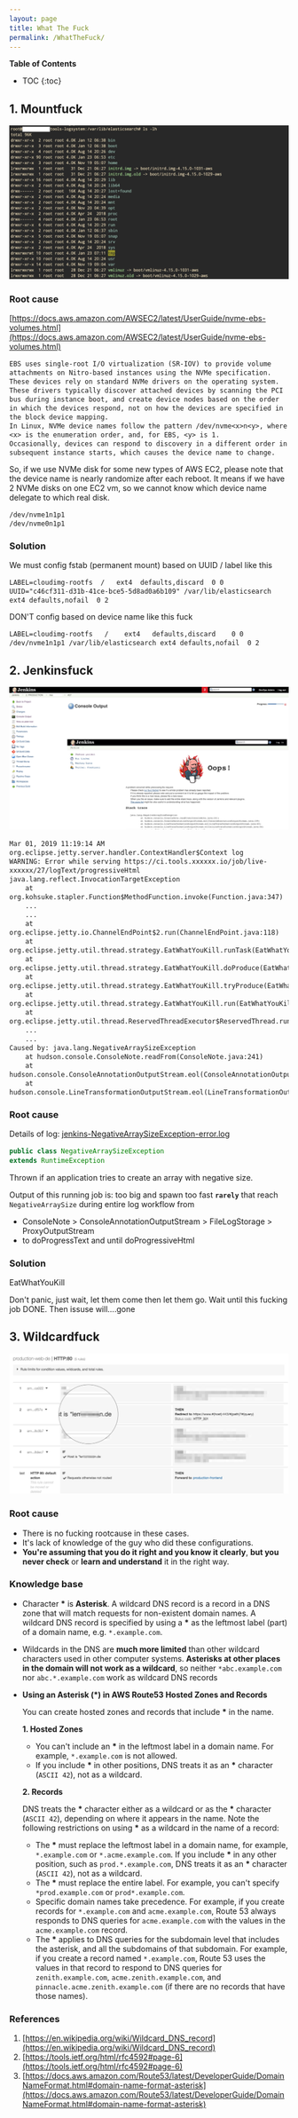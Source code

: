 ```yaml
---
layout: page
title: What The Fuck
permalink: /WhatTheFuck/
---
```


**Table of Contents**
* TOC
{:toc}

## 1. Mountfuck

![img](/assets/img/wrong-mount-in-es.webp "Entire fucking dir in fuckin /var/lib/elasticsearch")

### Root cause

[https://docs.aws.amazon.com/AWSEC2/latest/UserGuide/nvme-ebs-volumes.html](https://docs.aws.amazon.com/AWSEC2/latest/UserGuide/nvme-ebs-volumes.html)

```
EBS uses single-root I/O virtualization (SR-IOV) to provide volume attachments on Nitro-based instances using the NVMe specification. 
These devices rely on standard NVMe drivers on the operating system. 
These drivers typically discover attached devices by scanning the PCI bus during instance boot, and create device nodes based on the order in which the devices respond, not on how the devices are specified in the block device mapping. 
In Linux, NVMe device names follow the pattern /dev/nvme<x>n<y>, where <x> is the enumeration order, and, for EBS, <y> is 1. 
Occasionally, devices can respond to discovery in a different order in subsequent instance starts, which causes the device name to change.
```

So, if we use NVMe disk for some new types of AWS EC2, please note that the device name is nearly randomize after each reboot.
It means if we have 2 NVMe disks on one EC2 vm, so we cannot know which device name delegate to which real disk.
```
/dev/nvme1n1p1
/dev/nvme0n1p1
```

### Solution

We must config fstab (permanent mount) based on UUID / label like this
```
LABEL=cloudimg-rootfs  /   ext4  defaults,discard  0 0
UUID="c46cf311-d31b-41ce-bce5-5d8ad0a6b109" /var/lib/elasticsearch ext4 defaults,nofail  0 2
```

DON'T config based on device name like this fuck
```
LABEL=cloudimg-rootfs	/	 ext4	defaults,discard	0 0
/dev/nvme1n1p1 /var/lib/elasticsearch ext4 defaults,nofail  0 2
```

## 2. Jenkinsfuck

![img](/assets/img/jenkins-oops.webp "EatWhatYouKill")
```
Mar 01, 2019 11:19:14 AM org.eclipse.jetty.server.handler.ContextHandler$Context log
WARNING: Error while serving https://ci.tools.xxxxxx.io/job/live-xxxxxx/27/logText/progressiveHtml
java.lang.reflect.InvocationTargetException
    at org.kohsuke.stapler.Function$MethodFunction.invoke(Function.java:347)
    ...
    ...
    at org.eclipse.jetty.io.ChannelEndPoint$2.run(ChannelEndPoint.java:118)
    at org.eclipse.jetty.util.thread.strategy.EatWhatYouKill.runTask(EatWhatYouKill.java:333)
    at org.eclipse.jetty.util.thread.strategy.EatWhatYouKill.doProduce(EatWhatYouKill.java:310)
    at org.eclipse.jetty.util.thread.strategy.EatWhatYouKill.tryProduce(EatWhatYouKill.java:168)
    at org.eclipse.jetty.util.thread.strategy.EatWhatYouKill.run(EatWhatYouKill.java:126)
    at org.eclipse.jetty.util.thread.ReservedThreadExecutor$ReservedThread.run(ReservedThreadExecutor.java:366)
    ...
    ...
Caused by: java.lang.NegativeArraySizeException
    at hudson.console.ConsoleNote.readFrom(ConsoleNote.java:241)
    at hudson.console.ConsoleAnnotationOutputStream.eol(ConsoleAnnotationOutputStream.java:109)
    at hudson.console.LineTransformationOutputStream.eol(LineTransformationOutputStream.java:60)
```

### Root cause

Details of log: [jenkins-NegativeArraySizeException-error.log](/assets/raw/jenkins-NegativeArraySizeException-error.log) 
```java
public class NegativeArraySizeException
extends RuntimeException
```

Thrown if an application tries to create an array with negative size.

Output of this running job is: too big and spawn too fast **`rarely`** that reach `NegativeArraySize` during entire log workflow from
- ConsoleNote > ConsoleAnnotationOutputStream > FileLogStorage > ProxyOutputStream
- to doProgressText and until doProgressiveHtml

### Solution

EatWhatYouKill 

Don't panic, just wait, let them come then let them go. Wait until this fucking job DONE. Then issuse will....gone


## 3. Wildcardfuck

![img](/assets/img/asterisk-de.jpg "Wildcardfuck")

### Root cause

- There is no fucking rootcause in these cases. 
- It's lack of knowledge of the guy who did these configurations.
- **You're assuming that you do it right and you know it clearly**, **but you never check** or **learn and understand** it in the right way. 


### Knowledge base

- Character **\***  is **Asterisk**. A wildcard DNS record is a record in a DNS zone that will match requests for non-existent domain names. A wildcard DNS record is specified by using a **\*** as the leftmost label (part) of a domain name, e.g. `*.example.com`.


- Wildcards in the DNS are **much more limited** than other wildcard characters used in other computer systems. **Asterisks at other places in the domain will not work as a wildcard**, so neither `*abc.example.com` nor `abc.*.example.com` work as wildcard DNS records

- **Using an Asterisk (*) in AWS Route53 Hosted Zones and Records**

    You can create hosted zones and records that include **\*** in the name. 

    **1. Hosted Zones**
    + You can't include an **\*** in the leftmost label in a domain name. For example, `*.example.com` is not allowed.
    + If you include **\*** in other positions, DNS treats it as an **\*** character (`ASCII 42`), not as a wildcard.

    **2. Records**

    DNS treats the **\*** character either as a wildcard or as the **\*** character (`ASCII 42`), depending on where it appears in the name. Note the following restrictions on using **\*** as a wildcard in the name of a record:
    + The **\*** must replace the leftmost label in a domain name, for example, `*.example.com` or `*.acme.example.com`. If you include **\*** in any other position, such as `prod.*.example.com`, DNS treats it as an **\*** character (`ASCII 42`), not as a wildcard.
    + The **\*** must replace the entire label. For example, you can't specify `*prod.example.com` or `prod*.example.com`.
    + Specific domain names take precedence. For example, if you create records for `*.example.com` and `acme.example.com`, Route 53 always responds to DNS queries for `acme.example.com` with the values in the `acme.example.com` record.
    + The **\*** applies to DNS queries for the subdomain level that includes the asterisk, and all the subdomains of that subdomain. For example, if you create a record named `*.example.com`, Route 53 uses the values in that record to respond to DNS queries for `zenith.example.com`, `acme.zenith.example.com`, and `pinnacle.acme.zenith.example.com` (if there are no records that have those names). 


### References

1. [https://en.wikipedia.org/wiki/Wildcard_DNS_record](https://en.wikipedia.org/wiki/Wildcard_DNS_record)
2. [https://tools.ietf.org/html/rfc4592#page-6](https://tools.ietf.org/html/rfc4592#page-6)
3. [https://docs.aws.amazon.com/Route53/latest/DeveloperGuide/DomainNameFormat.html#domain-name-format-asterisk](https://docs.aws.amazon.com/Route53/latest/DeveloperGuide/DomainNameFormat.html#domain-name-format-asterisk)

